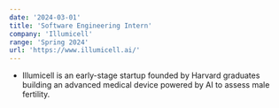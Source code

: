 ```yaml
---
date: '2024-03-01'
title: 'Software Engineering Intern'
company: 'Illumicell'
range: 'Spring 2024'
url: 'https://www.illumicell.ai/'
---
```


- Illumicell is an early-stage startup founded by Harvard graduates building an advanced medical device powered by AI to assess male fertility.